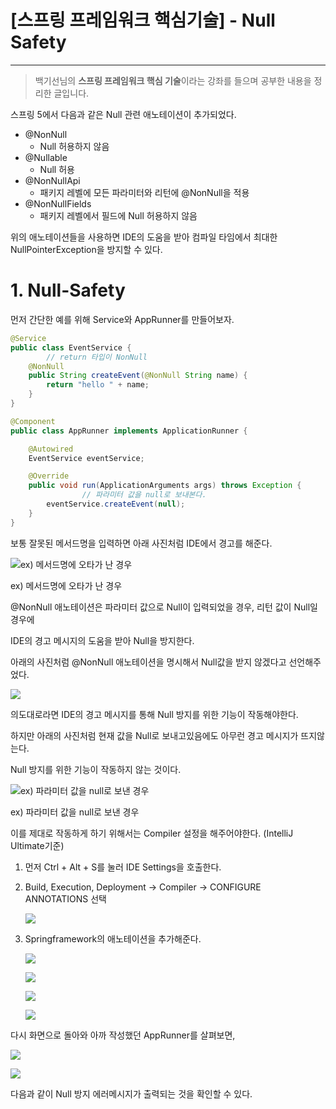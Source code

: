 # [스프링 프레임워크 핵심기술] - Null Safety

---

> 백기선님의 **스프링 프레임워크 핵심 기술**이라는 강좌를 들으며 공부한 내용을 정리한 글입니다.
>

스프링 5에서 다음과 같은 Null 관련 애노테이션이 추가되었다.

- @NonNull
    - Null 허용하지 않음
- @Nullable
    - Null 허용
- @NonNullApi
    - 패키지 레벨에 모든 파라미터와 리턴에 @NonNull을 적용
- @NonNullFields
    - 패키지 레벨에서 필드에 Null 허용하지 않음

위의 애노테이션들을 사용하면 IDE의 도움을 받아 컴파일 타임에서 최대한 NullPointerException을 방지할 수 있다.

# 1. Null-Safety

먼저 간단한 예를 위해 Service와 AppRunner를 만들어보자.

```java
@Service
public class EventService {
		// return 타입이 NonNull
    @NonNull
    public String createEvent(@NonNull String name) {
        return "hello " + name;
    }
}
```

```java
@Component
public class AppRunner implements ApplicationRunner {

    @Autowired
    EventService eventService;

    @Override
    public void run(ApplicationArguments args) throws Exception {
				// 파라미터 값을 null로 보내본다.
        eventService.createEvent(null);
    }
}
```

보통 잘못된 메서드명을 입력하면 아래 사진처럼 IDE에서 경고를 해준다.

![ex) 메서드명에 오타가 난 경우](https://blog.kakaocdn.net/dn/7Acuh/btqERQX5BqJ/mkgZuyCLeM8ZXEZMqHKick/img.png)

ex) 메서드명에 오타가 난 경우

@NonNull 애노테이션은 파라미터 값으로 Null이 입력되었을 경우, 리턴 값이 Null일 경우에

IDE의 경고 메시지의 도움을 받아 Null을 방지한다.

아래의 사진처럼 @NonNull 애노테이션을 명시해서 Null값을 받지 않겠다고 선언해주었다.

![](https://blog.kakaocdn.net/dn/osUY9/btqEQYP53qn/5oKMLL7OSC9rqZizGMcox0/img.png)

의도대로라면 IDE의 경고 메시지를 통해 Null 방지를 위한 기능이 작동해야한다.

하지만 아래의 사진처럼 현재 값을 Null로 보내고있음에도 아무런 경고 메시지가 뜨지않는다.

Null 방지를 위한 기능이 작동하지 않는 것이다.

![ex) 파라미터 값을 null로 보낸 경우](https://blog.kakaocdn.net/dn/bpQRwv/btqEPmkgI4L/vuoXybooT0JKTYKX7iaO9k/img.png)

ex) 파라미터 값을 null로 보낸 경우

이를 제대로 작동하게 하기 위해서는 Compiler 설정을 해주어야한다. (IntelliJ Ultimate기준)

1. 먼저 Ctrl + Alt + S를 눌러 IDE Settings을 호출한다.

2. Build, Execution, Deployment → Compiler → CONFIGURE ANNOTATIONS 선택

   ![](https://blog.kakaocdn.net/dn/FJy0a/btqEPmxOk6K/8fX72m8QOL9R5Bhpiojv3K/img.png)

3. Springframework의 애노테이션을 추가해준다.

   ![](https://blog.kakaocdn.net/dn/br3asV/btqEPvafrfT/fKuEyx3XhEikN2z6yGu5KK/img.png)

   ![](https://blog.kakaocdn.net/dn/F5OAo/btqEPuCn4TC/gsed2RntJ9Jkx2RWDUbSl0/img.png)

   ![](https://blog.kakaocdn.net/dn/d3hJFl/btqEPU1TrRs/F6KUAms1okFSNN6E33jppK/img.png)

   ![](https://blog.kakaocdn.net/dn/oATQl/btqERRvWcs2/0WdYq3bnB19JWeDUbV0KJK/img.png)


다시 화면으로 돌아와 아까 작성했던 AppRunner를 살펴보면,

![](https://blog.kakaocdn.net/dn/3OUug/btqEQYieLEU/gJ1OaCJxKojhduZhO8ihXK/img.png)

![](https://blog.kakaocdn.net/dn/XYQGT/btqERsQFKnf/ZdDvAlAn6WWkTlPdl3vw6K/img.png)

다음과 같이 Null 방지 에러메시지가 출력되는 것을 확인할 수 있다.
